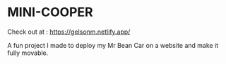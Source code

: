 # MINI-COOPER

Check out at : https://gelsonm.netlify.app/

A fun project I made to deploy my Mr Bean Car on a website and make it fully movable.
